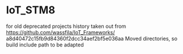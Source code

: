 # IoT_STM8
for old deprecated projects history
taken out from https://github.com/wassfila/IoT_Frameworks/ a8d40472c15fb9d84360f2dcc34aef2bf5e036aa
Moved directories, so build include path to be adapted
